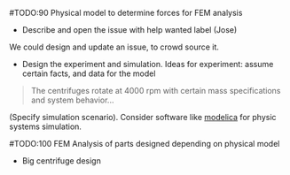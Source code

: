 #TODO:90 Physical model to determine forces for FEM analysis
- Describe and open the  issue with help wanted label (Jose)

We could design and update an issue, to crowd source it.
- Design the experiment and simulation.
Ideas for experiment: assume certain facts, and data for the model
> The centrifuges rotate at 4000 rpm with certain mass specifications and system behavior...

(Specify simulation scenario).
Consider software like [modelica](https://www.youtube.com/watch?v=-mvEUuc-sWE&ab_channel=StrangeLoop) for physic systems simulation.


#TODO:100 FEM Analysis of parts designed depending on physical model
- Big centrifuge design
